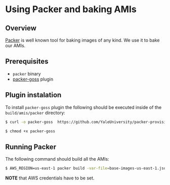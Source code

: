 # Using Packer and baking AMIs

## Overview

[Packer](http://packer.io/) is well known tool for baking images of any kind.
We use it to bake our AMIs.

## Prerequisites

* `packer` binary
* [packer-goss](https://github.com/YaleUniversity/packer-provisioner-goss) plugin

## Plugin instalation

To install `packer-goss` plugin the following should be executed inside of the
`build/amis/packer` directory:

```bash
$ curl -o packer-goss  https://github.com/YaleUniversity/packer-provisioner-goss/releases/download/v0.3.0/packer-provisioner-goss-v0.3.0-linux-amd64

$ chmod +x packer-goss
```

## Running Packer

The following command should build all the AMIs:

```bash
$ AWS_REGION=us-east-1 packer build -var-file=base-images-us-east-1.json packer.json
```

**NOTE** that AWS credentials have to be set.